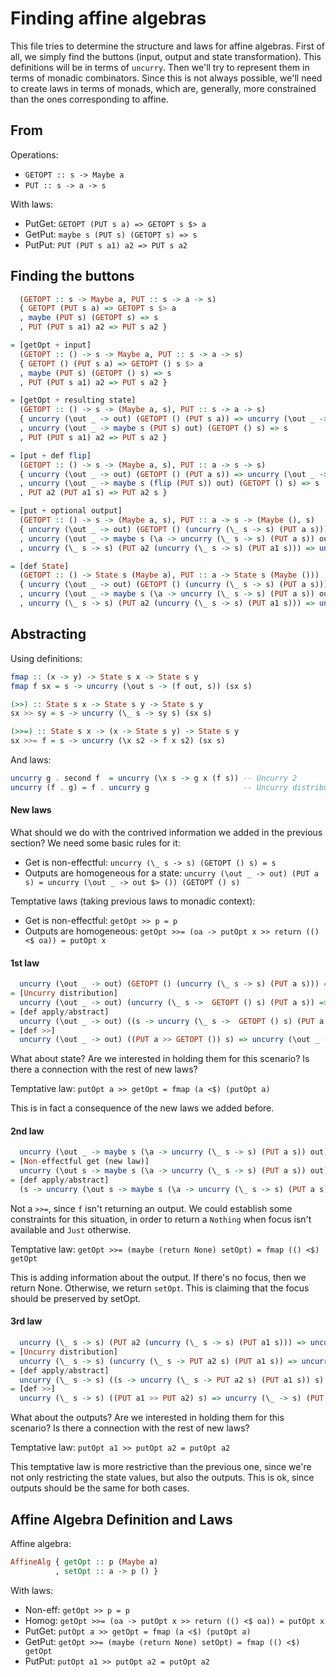 # Finding affine algebras

This file tries to determine the structure and laws for affine algebras. First
of all, we simply find the buttons (input, output and state transformation).
This definitions will be in terms of `uncurry`. Then we'll try to represent them
in terms of monadic combinators. Since this is not always possible, we'll need
to create laws in terms of monads, which are, generally, more constrained than
the ones corresponding to affine.

## From

Operations:
* `GETOPT :: s -> Maybe a`
* `PUT :: s -> a -> s`

With laws:
* PutGet: `GETOPT (PUT s a) => GETOPT s $> a`
* GetPut: `maybe s (PUT s) (GETOPT s) => s`
* PutPut: `PUT (PUT s a1) a2 => PUT s a2`

## Finding the buttons

```haskell
  (GETOPT :: s -> Maybe a, PUT :: s -> a -> s)
  { GETOPT (PUT s a) => GETOPT s $> a
  , maybe (PUT s) (GETOPT s) => s
  , PUT (PUT s a1) a2 => PUT s a2 }

= [getOpt + input]
  (GETOPT :: () -> s -> Maybe a, PUT :: s -> a -> s)
  { GETOPT () (PUT s a) => GETOPT () s $> a
  , maybe (PUT s) (GETOPT () s) => s
  , PUT (PUT s a1) a2 => PUT s a2 }

= [getOpt + resulting state]
  (GETOPT :: () -> s -> (Maybe a, s), PUT :: s -> a -> s)
  { uncurry (\out _ -> out) (GETOPT () (PUT s a)) => uncurry (\out _ -> out $> a) (GETOPT () s)
  , uncurry (\out _ -> maybe s (PUT s) out) (GETOPT () s) => s
  , PUT (PUT s a1) a2 => PUT s a2 }

= [put + def flip]
  (GETOPT :: () -> s -> (Maybe a, s), PUT :: a -> s -> s)
  { uncurry (\out _ -> out) (GETOPT () (PUT a s)) => uncurry (\out _ -> out $> a) (GETOPT () s)
  , uncurry (\out _ -> maybe s (flip (PUT s)) out) (GETOPT () s) => s
  , PUT a2 (PUT a1 s) => PUT a2 s }

= [put + optional output]
  (GETOPT :: () -> s -> (Maybe a, s), PUT :: a -> s -> (Maybe (), s)
  { uncurry (\out _ -> out) (GETOPT () (uncurry (\_ s -> s) (PUT a s))) => uncurry (\out _ -> out $> a) (GETOPT () s)
  , uncurry (\out _ -> maybe s (\a -> uncurry (\_ s -> s) (PUT a s)) out) (GETOPT () s) => s
  , uncurry (\_ s -> s) (PUT a2 (uncurry (\_ s -> s) (PUT a1 s))) => uncurry (\_ -> s) (PUT a2 s) }

= [def State]
  (GETOPT :: () -> State s (Maybe a), PUT :: a -> State s (Maybe ()))
  { uncurry (\out _ -> out) (GETOPT () (uncurry (\_ s -> s) (PUT a s))) => uncurry (\out _ -> out $> a) (GETOPT () s)
  , uncurry (\out _ -> maybe s (\a -> uncurry (\_ s -> s) (PUT a s)) out) (GETOPT () s) => s
  , uncurry (\_ s -> s) (PUT a2 (uncurry (\_ s -> s) (PUT a1 s))) => uncurry (\_ -> s) (PUT a2 s) }
```

## Abstracting

Using definitions:
```haskell
fmap :: (x -> y) -> State s x -> State s y
fmap f sx = s -> uncurry (\out s -> (f out, s)) (sx s)

(>>) :: State s x -> State s y -> State s y
sx >> sy = s -> uncurry (\_ s -> sy s) (sx s)

(>>=) :: State s x -> (x -> State s y) -> State s y
sx >>= f = s -> uncurry (\x s2 -> f x s2) (sx s)
```

And laws:
```haskell
uncurry g . second f  = uncurry (\x s -> g x (f s)) -- Uncurry 2
uncurry (f . g) = f . uncurry g                     -- Uncurry distribution
```

#### New laws

What should we do with the contrived information we added in the previous
section? We need some basic rules for it:
* Get is non-effectful: `uncurry (\_ s -> s) (GETOPT () s) = s`
* Outputs are homogeneous for a state: `uncurry (\out _ -> out) (PUT a s) = uncurry (\out _ -> out $> ()) (GETOPT () s)`

Temptative laws (taking previous laws to monadic context):
* Get is non-effectful: `getOpt >> p = p`
* Outputs are homogeneous: `getOpt >>= (oa -> putOpt x >> return (() <$ oa)) = putOpt x`

#### 1st law

```haskell
  uncurry (\out _ -> out) (GETOPT () (uncurry (\_ s -> s) (PUT a s))) => uncurry (\out _ -> out $> a) (GETOPT () s)
= [Uncurry distribution]
  uncurry (\out _ -> out) (uncurry (\_ s ->  GETOPT () s) (PUT a s)) => uncurry (\out _ -> out $> a) (GETOPT () s)
= [def apply/abstract]
  uncurry (\out _ -> out) ((s -> uncurry (\_ s ->  GETOPT () s) (PUT a s)) s) => uncurry (\out _ -> out $> a) (GETOPT () s)
= [def >>]
  uncurry (\out _ -> out) ((PUT a >> GETOPT ()) s) => uncurry (\out _ -> out $> a) (GETOPT () s)
```

What about state? Are we interested in holding them for this scenario? Is there
a connection with the rest of new laws?

Temptative law:
`putOpt a >> getOpt = fmap (a <$) (putOpt a)`

This is in fact a consequence of the new laws we added before.

#### 2nd law

```haskell
  uncurry (\out _ -> maybe s (\a -> uncurry (\_ s -> s) (PUT a s)) out) (GETOPT () s) => s
= [Non-effectful get (new law)]
  uncurry (\out s -> maybe s (\a -> uncurry (\_ s -> s) (PUT a s)) out) (GETOPT () s) => s
= [def apply/abstract]
  (s -> uncurry (\out s -> maybe s (\a -> uncurry (\_ s -> s) (PUT a s)) out) (GETOPT () s)) s => s
```

Not a `>>=`, since `f` isn't returning an output. We could establish some
constraints for this situation, in order to return a `Nothing` when focus isn't
available and `Just` otherwise.

Temptative law:
`getOpt >>= (maybe (return None) setOpt) = fmap (() <$) getOpt`

This is adding information about the output. If there's no focus, then we return
None. Otherwise, we return `setOpt`. This is claiming that the focus should be
preserved by setOpt.

#### 3rd law

```haskell
  uncurry (\_ s -> s) (PUT a2 (uncurry (\_ s -> s) (PUT a1 s))) => uncurry (\_ -> s) (PUT a2 s)
= [Uncurry distribution]
  uncurry (\_ s -> s) (uncurry (\_ s -> PUT a2 s) (PUT a1 s)) => uncurry (\_ -> s) (PUT a2 s)
= [def apply/abstract]
  uncurry (\_ s -> s) ((s -> uncurry (\_ s -> PUT a2 s) (PUT a1 s)) s) => uncurry (\_ -> s) (PUT a2 s)
= [def >>]
  uncurry (\_ s -> s) ((PUT a1 >> PUT a2) s) => uncurry (\_ -> s) (PUT a2 s)
```

What about the outputs? Are we interested in holding them for this scenario? Is
there a connection with the rest of new laws?

Temptative law:
`putOpt a1 >> putOpt a2 = putOpt a2`

This temptative law is more restrictive than the previous one, since we're not
only restricting the state values, but also the outputs. This is ok, since
outputs should be the same for both cases.

## Affine Algebra Definition and Laws

Affine algebra:
```haskell
AffineAlg { getOpt :: p (Maybe a)
          , setOpt :: a -> p () }
```

With laws:
* Non-eff: `getOpt >> p = p`
* Homog: `getOpt >>= (oa -> putOpt x >> return (() <$ oa)) = putOpt x`
* PutGet: `putOpt a >> getOpt = fmap (a <$) (putOpt a)`
* GetPut: `getOpt >>= (maybe (return None) setOpt) = fmap (() <$) getOpt`
* PutPut: `putOpt a1 >> putOpt a2 = putOpt a2`
